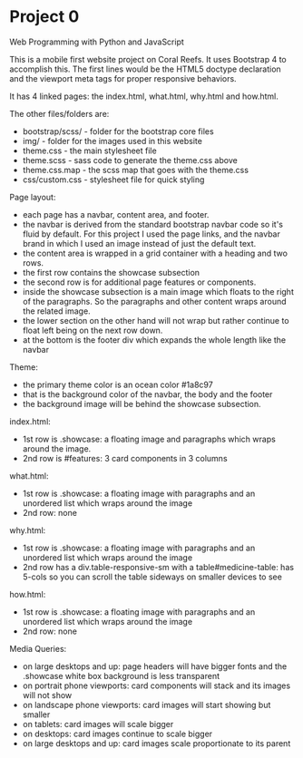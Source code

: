 # Project 0

Web Programming with Python and JavaScript

This is a mobile first website project on Coral Reefs.
It uses Bootstrap 4 to accomplish this.
The first lines would be the HTML5 doctype declaration and the viewport meta tags for proper responsive behaviors.

It has 4 linked pages: the index.html, what.html, why.html and how.html.

The other files/folders are:
- bootstrap/scss/ - folder for the bootstrap core files
- img/ - folder for the images used in this website
- theme.css - the main stylesheet file
- theme.scss - sass code to generate the theme.css above
- theme.css.map - the scss map that goes with the theme.css
- css/custom.css - stylesheet file for quick styling

Page layout:
- each page has a navbar, content area, and footer.
- the navbar is derived from the standard bootstrap navbar code so it's fluid by default. For this project I used the page links, and the navbar brand in which I used an image instead of just the default text.
- the content area is wrapped in a grid container with a heading and two rows.
- the first row contains the showcase subsection
- the second row is for additional page features or components.
- inside the showcase subsection is a main image which floats to the right of the paragraphs. So the paragraphs and other content wraps around the related image.
- the lower section on the other hand will not wrap but rather continue to float left being on the next row down.
- at the bottom is the footer div which expands the whole length like the navbar

Theme:
- the primary theme color is an ocean color #1a8c97
- that is the background color of the navbar, the body and the footer
- the background image will be behind the showcase subsection.

index.html:
- 1st row is .showcase: a floating image and paragraphs which wraps around the image.
- 2nd row is #features: 3 card components in 3 columns

what.html:
- 1st row is .showcase: a floating image with paragraphs and an unordered list which wraps around the image
- 2nd row: none

why.html:
- 1st row is .showcase: a floating image with paragraphs and an unordered list which wraps around the image
- 2nd row has a div.table-responsive-sm  with a table#medicine-table: has 5-cols so you can scroll the table sideways on smaller devices to see

how.html:
- 1st row is .showcase: a floating image with paragraphs and an unordered list which wraps around the image
- 2nd row: none

Media Queries:
- on large desktops and up: page headers will have bigger fonts and the .showcase white box background is less transparent
- on portrait phone viewports: card components will stack and its images will not show
- on landscape phone viewports: card images will start showing but smaller
- on tablets: card images will scale bigger
- on desktops: card images continue to scale bigger
- on large desktops and up: card images scale proportionate to its parent
